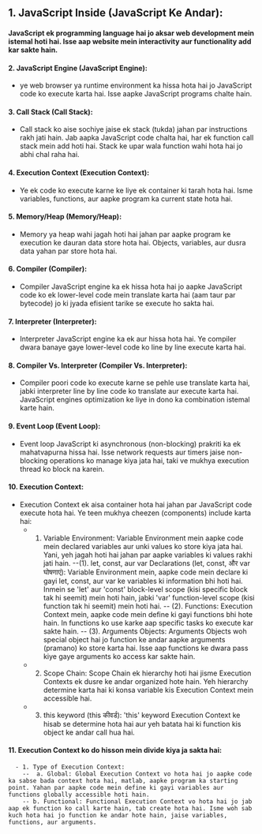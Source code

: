 ##  1. JavaScript Inside (JavaScript Ke Andar):

####  JavaScript ek programming language hai jo aksar web development mein istemal hoti hai. Isse aap website mein interactivity aur functionality add kar sakte hain.

####   2. JavaScript Engine (JavaScript Engine):

-  ye web browser ya runtime environment ka hissa hota hai jo JavaScript code ko execute karta hai. Isse aapke JavaScript programs chalte hain.

####  3. Call Stack (Call Stack):

-  Call stack ko aise sochiye jaise ek stack (tukda) jahan par instructions rakh jati hain. Jab aapka JavaScript code chalta hai, har ek function call stack mein add hoti hai. Stack ke upar wala function wahi hota hai jo abhi chal raha hai.

#### 4. Execution Context (Execution Context):

- Ye ek code ko execute karne ke liye ek container ki tarah hota hai. Isme variables, functions, aur aapke program ka current state hota hai.

#### 5. Memory/Heap (Memory/Heap):

- Memory ya heap wahi jagah hoti hai jahan par aapke program ke execution ke dauran data store hota hai. Objects, variables, aur dusra data yahan par store hota hai.

#### 6. Compiler (Compiler):
- Compiler JavaScript engine ka ek hissa hota hai jo aapke JavaScript code ko ek lower-level code mein translate karta hai (aam taur par bytecode) jo ki jyada efisient tarike se execute ho sakta hai.

####  7. Interpreter (Interpreter):

- Interpreter JavaScript engine ka ek aur hissa hota hai. Ye compiler dwara banaye gaye lower-level code ko line by line execute karta hai.

#### 8. Compiler Vs. Interpreter (Compiler Vs. Interpreter):

- Compiler poori code ko execute karne se pehle use translate karta hai, jabki interpreter line by line code ko translate aur execute karta hai. JavaScript engines optimization ke liye in dono ka combination istemal karte hain.

#### 9. Event Loop (Event Loop):

- Event loop JavaScript ki asynchronous (non-blocking) prakriti ka ek mahatvapurna hissa hai. Isse network requests aur timers jaise non-blocking operations ko manage kiya jata hai, taki ve mukhya execution thread ko block na karein.

#### 10.  Execution Context:

- Execution Context ek aisa container hota hai jahan par JavaScript code execute hota hai. Ye teen mukhya cheezen (components) include karta hai:
   - 1. Variable Environment: Variable Environment mein aapke code mein declared variables aur unki values ko store kiya jata hai. Yani, yeh jagah hoti hai jahan par aapke variables ki values rakhi jati hain.
      --(1). let, const, aur var Declarations (let, const, और var घोषणाएं): Variable Environment mein, aapke code mein declare ki gayi let, const, aur var ke variables ki information bhi hoti hai. Inmein se 'let' aur 'const' block-level scope (kisi specific block tak hi seemit) mein hoti hain, jabki 'var' function-level scope (kisi function tak hi seemit) mein hoti hai.
     -- (2). Functions: Execution Context mein, aapke code mein define ki gayi functions bhi hote hain. In functions ko use karke aap specific tasks ko execute kar sakte hain.
     -- (3). Arguments Objects: Arguments Objects woh special object hai jo function ke andar aapke arguments (pramano) ko store karta hai. Isse aap functions ke dwara pass kiye gaye arguments ko access kar sakte hain.
  -  2. Scope Chain: Scope Chain ek hierarchy hoti hai jisme Execution Contexts ek dusre ke andar organized hote hain. Yeh hierarchy determine karta hai ki konsa variable kis Execution Context mein accessible hai.
  -  3.  this keyword (this कीवर्ड): 'this' keyword Execution Context ke hisab se determine hota hai aur yeh batata hai ki function kis object ke andar call hua hai.

#### 11.  Execution Context ko do hisson mein divide kiya ja sakta hai:
      - 1. Type of Execution Context:
        --  a. Global: Global Execution Context vo hota hai jo aapke code ka sabse bada context hota hai, matlab, aapke program ka starting point. Yahan par aapke code mein define ki gayi variables aur functions globally accessible hoti hain.
        -- b. Functional: Functional Execution Context vo hota hai jo jab aap ek function ko call karte hain, tab create hota hai. Isme woh sab kuch hota hai jo function ke andar hote hain, jaise variables, functions, aur arguments.
   
